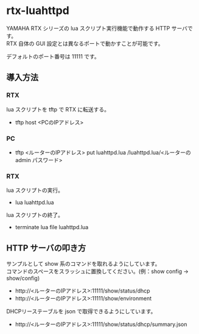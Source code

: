 # rtx-luahttpd

YAMAHA RTX シリーズの lua スクリプト実行機能で動作する HTTP サーバです。  
RTX 自体の GUI 設定とは異なるポートで動かすことが可能です。

デフォルトのポート番号は 11111 です。

## 導入方法

### RTX

lua スクリプトを tftp で RTX に転送する。

* tftp host <PCのIPアドレス>

### PC

* tftp <ルーターのIPアドレス> put luahttpd.lua /luahttpd.lua/<ルーターの admin パスワード>

### RTX

lua スクリプトの実行。

* lua luahttpd.lua

lua スクリプトの終了。

* terminate lua file luahttpd.lua

## HTTP サーバの叩き方

サンプルとして show 系のコマンドを取れるようにしています。  
コマンドのスペースをスラッシュに置換してください。(例：show config → show/config)

* http://<ルーターのIPアドレス>:11111/show/status/dhcp
* http://<ルーターのIPアドレス>:11111/show/environment

DHCPリーステーブルを json で取得できるようにしています。

* http://<ルーターのIPアドレス>:11111/show/status/dhcp/summary.json
